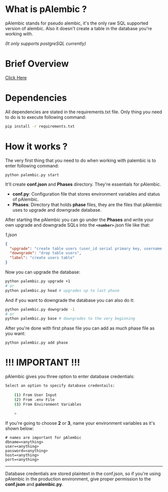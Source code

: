 # What is pAlembic ?

pAlembic stands for pseudo alembic, it's the only raw SQL supported version of alembic. Also it doesn't create a table in the database you're working with.

*(It only supports postgreSQL currently)*

# Brief Overview

[Click Here](https://www.youtube.com/watch?v=CFUiZCMRyx8)

# Dependencies

All dependencies are stated in the requirements.txt file. Only thing you need to do is to execute following command:

```bash
pip install -r requirements.txt
```

# How it works ?

The very first thing that you need to do when working with palembic is to enter following command:

```
python palembic.py start
```

It'll create **conf.json** and **Phases** directory. They're essentials for pAlembic.

- **conf.py**: Configuration file that stores environment variables and status of pAlembic.
- **Phases**: Directory that holds **phase** files, they are the files that pAlembic uses to upgrade and downgrade database.

After starting the pAlembic you can go under the **Phases** and write your own upgrade and downgrade SQLs into the **``<number>``**.json file like that:

*1.json*
```json
{
  "upgrade": "create table users (user_id serial primary key, username varchar(50))",
  "downgrade": "drop table users",
  "label": "create users table" 
}
```

Now you can upgrade the database:

```bash
python palembic.py upgrade +1
# or
python palembic.py head # upgrades up to last phase
```

And if you want to downgrade the database you can also do it:

```bash
python palembic.py downgrade -1
# or
python palembic.py base # downgrades to the very beginning
```

After you're done with first phase file you can add as much phase file as you want:

```
python palembic.py add phase
```

# !!! IMPORTANT !!!

pAlembic gives you three option to enter database credentials:

```bash
Select an option to specify database credentails: 
    
    (1) From User Input
    (2) From .env File
    (3) From Environment Variables
    
    > 
```

If you're going to choose **2** or **3**, name your environment variables as it's shown below:

```.env
# names are important for pAlembic
dbname=<anything>
user=<anything>
password=<anything>
host=<anything>
port=<anything>
```

---

Database credentials are stored plaintext in the conf.json, so if you're using pAlembic in the production environment, give proper permission to the **conf.json** and **palembic.py**.